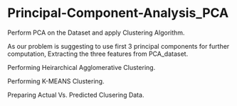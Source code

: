 # Principal-Component-Analysis_PCA

Perform PCA on the Dataset and apply Clustering Algorithm.

As our problem is suggesting to use first 3 principal components for further computation, Extracting the three features from PCA_dataset.

Performing Heirarchical Agglomerative Clustering.

Performing K-MEANS Clustering.

Preparing Actual Vs. Predicted Clusering Data.
